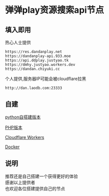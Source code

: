 # 弹弹play资源搜索api节点

## 填入即用
热心人士提供
```
https://res.dandanplay.net
https://dandanplay-api.933.moe
https://api.ddplay.justyao.tk
https://dmhy.justyao.workers.dev
https://dandan.chiyuki.cc
```

个人提供,服务器IP可能会被cloudflare拉黑
```
http://dan.laodb.com:23333
```
## 自建
[python自搭建版本](https://pastebin.ubuntu.com/p/b33zZ3pvVr/)

[PHP版本](https://gitee.com/lianxun/dandan)

[Cloudflare Workers](https://github.com/LussacZheng/dandanplay-resource-service)

[Docker](https://github.com/IllyaTheHath/dandan-api)
## 说明
<a>推荐还是自己搭建一个获得更好的体验</a>
<br>感谢以上提供者</br>
也欢迎各位搭建提供自己的节点
